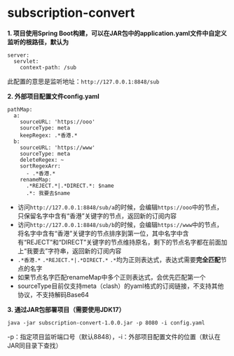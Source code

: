 # subscription-convert

**1. 项目使用Spring Boot构建，可以在JAR包中的application.yaml文件中自定义监听的根路径，默认为**
```
server:
  servlet:
    context-path: /sub
```
此配置的意思是监听地址：`http://127.0.0.1:8848/sub`

**2. 外部项目配置文件config.yaml**
```
pathMap:
  a:
    sourceURL: 'https://ooo'
    sourceType: meta
    keepRegex: .*香港.*
  b:
    sourceURL: 'https://www'
    sourceType: meta
    deleteRegex: ~
    sortRegexArr:
      - .*香港.*
    renameMap:
      .*REJECT.*|.*DIRECT.*: $name
      .*: 我要去$name
```
- 访问`http://127.0.0.1:8848/sub/a`的时候，会编辑`https://ooo`中的节点，只保留名字中含有“香港”关键字的节点，返回新的订阅内容
- 访问`http://127.0.0.1:8848/sub/b`的时候，会编辑`https://www`中的节点，将名字中含有“香港”关键字的节点排序到第一位，其中名字中含有“REJECT”和“DIRECT”关键字的节点维持原名，剩下的节点名字都在前面加上“我要去”字符串，返回新的订阅内容
- `.*香港.*` `.*REJECT.*|.*DIRECT.*` `.*`均为正则表达式，表达式需要**完全匹配**节点的名字
- 如果节点名字匹配renameMap中多个正则表达式，会优先匹配第一个
- sourceType目前仅支持meta（clash）的yaml格式的订阅链接，不支持其他协议，不支持解码Base64

**3. 通过JAR包部署项目（需要使用JDK17）**
```
java -jar subscription-convert-1.0.0.jar -p 8080 -i config.yaml
```
-p：指定项目监听端口号（默认8848），-i：外部项目配置文件的位置（默认在JAR同目录下查找）
